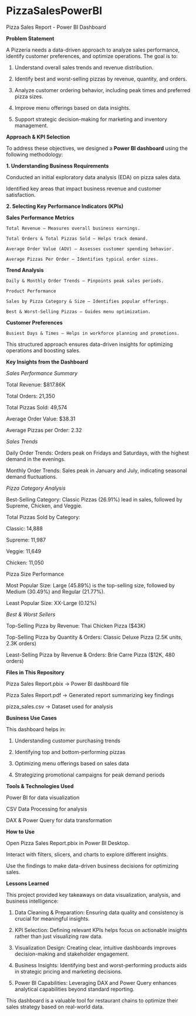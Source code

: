 # PizzaSalesPowerBI
Pizza Sales Report - Power BI Dashboard

**Problem Statement**

A Pizzeria needs a data-driven approach to analyze sales performance, identify customer preferences, and optimize operations. The goal is to:

1. Understand overall sales trends and revenue distribution.

2. Identify best and worst-selling pizzas by revenue, quantity, and orders.

3. Analyze customer ordering behavior, including peak times and preferred pizza sizes.

4. Improve menu offerings based on data insights.

5. Support strategic decision-making for marketing and inventory management.

**Approach & KPI Selection**

To address these objectives, we designed a **Power BI dashboard** using the following methodology:

**1. Understanding Business Requirements**

Conducted an initial exploratory data analysis (EDA) on pizza sales data.

Identified key areas that impact business revenue and customer satisfaction.

**2. Selecting Key Performance Indicators (KPIs)**

**Sales Performance Metrics**

    Total Revenue – Measures overall business earnings.

    Total Orders & Total Pizzas Sold – Helps track demand.

    Average Order Value (AOV) – Assesses customer spending behavior.

    Average Pizzas Per Order – Identifies typical order sizes.

**Trend Analysis**

    Daily & Monthly Order Trends – Pinpoints peak sales periods.

    Product Performance

    Sales by Pizza Category & Size – Identifies popular offerings.

    Best & Worst-Selling Pizzas – Guides menu optimization.

**Customer Preferences**

    Busiest Days & Times – Helps in workforce planning and promotions.

This structured approach ensures data-driven insights for optimizing operations and boosting sales.

**Key Insights from the Dashboard**

_Sales Performance Summary_

Total Revenue: $817.86K

Total Orders: 21,350

Total Pizzas Sold: 49,574

Average Order Value: $38.31

Average Pizzas per Order: 2.32

_Sales Trends_

Daily Order Trends: Orders peak on Fridays and Saturdays, with the highest demand in the evenings.

Monthly Order Trends: Sales peak in January and July, indicating seasonal demand fluctuations.

_Pizza Category Analysis_

Best-Selling Category: Classic Pizzas (26.91%) lead in sales, followed by Supreme, Chicken, and Veggie.

Total Pizzas Sold by Category:

Classic: 14,888

Supreme: 11,987

Veggie: 11,649

Chicken: 11,050

Pizza Size Performance

Most Popular Size: Large (45.89%) is the top-selling size, followed by Medium (30.49%) and Regular (21.77%).

Least Popular Size: XX-Large (0.12%)

_Best & Worst Sellers_

Top-Selling Pizza by Revenue: Thai Chicken Pizza ($43K)

Top-Selling Pizza by Quantity & Orders: Classic Deluxe Pizza (2.5K units, 2.3K orders)

Least-Selling Pizza by Revenue & Orders: Brie Carre Pizza ($12K, 480 orders)

**Files in This Repository**

Pizza Sales Report.pbix → Power BI dashboard file

Pizza Sales Report.pdf → Generated report summarizing key findings

pizza_sales.csv → Dataset used for analysis

**Business Use Cases**

This dashboard helps in:

1. Understanding customer purchasing trends

2. Identifying top and bottom-performing pizzas

3. Optimizing menu offerings based on sales data

4. Strategizing promotional campaigns for peak demand periods

**Tools & Technologies Used**

Power BI for data visualization

CSV Data Processing for analysis

DAX & Power Query for data transformation

**How to Use**

Open Pizza Sales Report.pbix in Power BI Desktop.

Interact with filters, slicers, and charts to explore different insights.

Use the findings to make data-driven business decisions for optimizing sales.

**Lessons Learned**

This project provided key takeaways on data visualization, analysis, and business intelligence:

1. Data Cleaning & Preparation: Ensuring data quality and consistency is crucial for meaningful insights.

2. KPI Selection: Defining relevant KPIs helps focus on actionable insights rather than just visualizing raw data.

3. Visualization Design: Creating clear, intuitive dashboards improves decision-making and stakeholder engagement.

4. Business Insights: Identifying best and worst-performing products aids in strategic pricing and marketing decisions.

5. Power BI Capabilities: Leveraging DAX and Power Query enhances analytical capabilities beyond standard reporting.

This dashboard is a valuable tool for restaurant chains to optimize their sales strategy based on real-world data.

